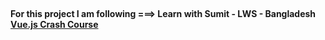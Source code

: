 


<br />
<p align="center">


<h4>For this project I am following ===>  Learn with Sumit - LWS - Bangladesh <a href="https://www.youtube.com/watch?v=iIvN7upsLoA">Vue.js Crash Course</a>  </h4>









